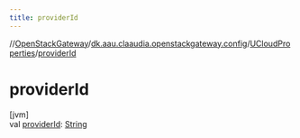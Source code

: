 ```yaml
---
title: providerId
---
```

//[OpenStackGateway](../../../index.html)/[dk.aau.claaudia.openstackgateway.config](../index.html)/[UCloudProperties](index.html)/[providerId](provider-id.html)



# providerId



[jvm]\
val [providerId](provider-id.html): [String](https://kotlinlang.org/api/latest/jvm/stdlib/kotlin/-string/index.html)




